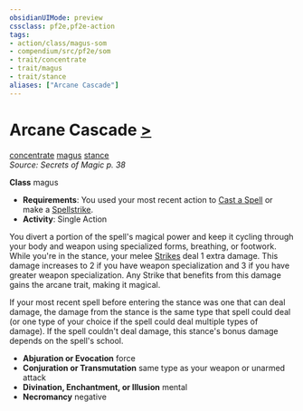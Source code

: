 ```yaml
---
obsidianUIMode: preview
cssclass: pf2e,pf2e-action
tags:
- action/class/magus-som
- compendium/src/pf2e/som
- trait/concentrate
- trait/magus
- trait/stance
aliases: ["Arcane Cascade"]
---
```

# Arcane Cascade [>](chapter-9-playing-the-game.md#Actions "Single Action")
[concentrate](concentrate.md "Concentrate Action & Ability Trait")  [magus](Reference/Rules/Traits/magus-som.md "Magus Class Trait")  [stance](stance.md "Stance Combat Trait")  
*Source: Secrets of Magic p. 38*  

**Class** magus
- **Requirements**: You used your most recent action to [Cast a Spell](cast-a-spell.md) or make a [Spellstrike](spellstrike-som.md).
- **Activity**: Single Action

You divert a portion of the spell's magical power and keep it cycling through your body and weapon using specialized forms, breathing, or footwork. While you're in the stance, your melee [Strikes](strike.md) deal 1 extra damage. This damage increases to 2 if you have weapon specialization and 3 if you have greater weapon specialization. Any Strike that benefits from this damage gains the arcane trait, making it magical.

If your most recent spell before entering the stance was one that can deal damage, the damage from the stance is the same type that spell could deal (or one type of your choice if the spell could deal multiple types of damage). If the spell couldn't deal damage, this stance's bonus damage depends on the spell's school.

- **Abjuration or Evocation** force
- **Conjuration or Transmutation** same type as your weapon or unarmed attack
- **Divination, Enchantment, or Illusion** mental
- **Necromancy** negative